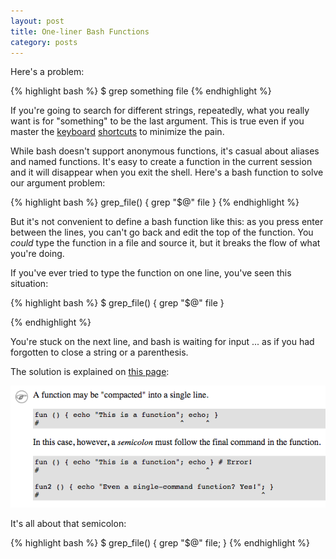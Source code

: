 ```yaml
---
layout: post
title: One-liner Bash Functions
category: posts
---
```


Here's a problem:

{% highlight bash %}
$ grep something file
{% endhighlight %}

If you're going to search for different strings, repeatedly, what you really
want is for "something" to be the last argument. This is true even if you
master the
[keyboard](http://www.howtogeek.com/howto/ubuntu/keyboard-shortcuts-for-bash-command-shell-for-ubuntu-debian-suse-redhat-linux-etc/)
[shortcuts](http://www.bigsmoke.us/readline/shortcuts) to minimize the pain.

While bash doesn't support anonymous functions, it's casual about aliases and
named functions. It's easy to create a function in the current session and it
will disappear when you exit the shell. Here's a bash function to solve our
argument problem:

{% highlight bash %}
grep_file() {
  grep "$@" file
}
{% endhighlight %}

But it's not convenient to define a bash function like this: as you press enter
between the lines, you can't go back and edit the top of the function.
You _could_ type the function in a file and source it, but it breaks
the flow of what you're doing.

If you've ever tried to type the function on one line, you've seen this situation:

{% highlight bash %}
$ grep_file() { grep "$@" file }
>
{% endhighlight %}

You're stuck on the next line, and bash is waiting for input ... as if you had
forgotten to close a string or a parenthesis.

The solution is explained on [this page](http://tldp.org/LDP/abs/html/functions.html):

[![one line bash function](/assets/one-liner-bash-functions/semicolon.png)](http://tldp.org/LDP/abs/html/functions.html)

It's all about that semicolon:

{% highlight bash %}
$ grep_file() { grep "$@" file; }
{% endhighlight %}

